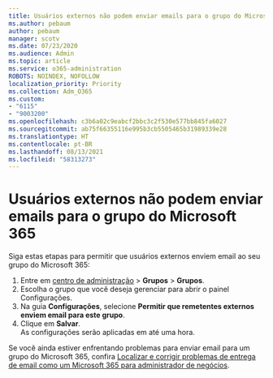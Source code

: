 ```yaml
---
title: Usuários externos não podem enviar emails para o grupo do Microsoft 365
ms.author: pebaum
author: pebaum
manager: scotv
ms.date: 07/23/2020
ms.audience: Admin
ms.topic: article
ms.service: o365-administration
ROBOTS: NOINDEX, NOFOLLOW
localization_priority: Priority
ms.collection: Adm_O365
ms.custom:
- "6115"
- "9003200"
ms.openlocfilehash: c3b6a02c9eabcf2bbc3c2f530e577bb845fa6027
ms.sourcegitcommit: ab75f66355116e995b3cb5505465b31989339e28
ms.translationtype: HT
ms.contentlocale: pt-BR
ms.lasthandoff: 08/13/2021
ms.locfileid: "58313273"
---
```

# <a name="external-users-cant-send-email-to-microsoft-365-group"></a>Usuários externos não podem enviar emails para o grupo do Microsoft 365

Siga estas etapas para permitir que usuários externos enviem email ao seu grupo do Microsoft 365:

1. Entre em [centro de administração](https://admin.microsoft.com/) > **Grupos** > **Grupos**.
2. Escolha o grupo que você deseja gerenciar para abrir o painel Configurações.
3. Na guia **Configurações**, selecione **Permitir que remetentes externos enviem email para este grupo**.
4. Clique em **Salvar**.</br>
    As configurações serão aplicadas em até uma hora. 

Se você ainda estiver enfrentando problemas para enviar email para um grupo do Microsoft 365, confira [Localizar e corrigir problemas de entrega de email como um Microsoft 365 para administrador de negócios](https://docs.microsoft.com/exchange/troubleshoot/email-delivery/email-delivery-issues).
